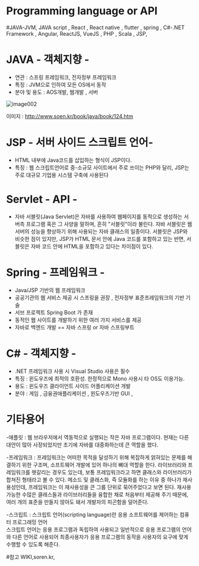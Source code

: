 # Programming language or API

#JAVA-JVM, JAVA script , React , React native , flutter , spring , C#-.NET Framework , Angular, ReactJS, VueJS , PHP ,  Scala ,  JSP,

# JAVA - 객체지향 -

  - 연관 : 스프링 프레임워크, 전자정부 프레임워크
  - 특징 : JVM으로 인하여 모든 OS에서 동작
  - 분야 및 용도 : AOS개발, 웹개발 , 서버 
  
  ![image002](https://user-images.githubusercontent.com/18107191/101584025-0f00b080-3a20-11eb-9a6a-6101a0d4ab34.png)
  
  이미지 : http://www.soen.kr/book/java/book/124.htm
  
 # JSP - 서버 사이드 스크립트 언어-
 
  - HTML 내부에 Java코드를 삽입하는 형식이 JSP이다.
  - 특징 : 웹 스크립트언어로 중-소규모 사이트에서 주로 쓰이는 PHP와 달리, JSP는 주로 대규모 기업용 시스템 구축에 사용된다
 
 # Servlet - API - 
 
  - 자바 서블릿(Java Servlet)은 자바를 사용하여 웹페이지를 동적으로 생성하는 서버측 프로그램 혹은 그 사양을 말하며, 흔히 "서블릿"이라 불린다.
    자바 서블릿은 웹 서버의 성능을 향상하기 위해 사용되는 자바 클래스의 일종이다. 
    서블릿은 JSP와 비슷한 점이 있지만, JSP가 HTML 문서 안에 Java 코드를 포함하고 있는 반면, 서블릿은 자바 코드 안에 HTML을 포함하고 있다는 차이점이 있다.
  
# Spring - 프레임워크 - 

  - Java/JSP 기반의 웹 프레임워크
  - 공공기관의 웹 서비스 제공 시 스프링을 권장  ,  전자정부 표준프레임워크의 기반 기술
  -  서브 프로젝트 Spring Boot 가 존재
  - 동적인 웹 사이트를 개발하기 위한 여러 가지 서비스를 제공
  - 자바로 백엔드 개발 == 자바 스프링 or 자바 스프링부트

# C# - 객체지향 -

  - .NET 프레임워크 사용 시 Visual Studio 사용은 필수
  - 특징 : 윈도우즈에 최적의 호환성.  한정적으로 Mono 사용시 타 OS도 이용가능.
  - 용도 : 윈도우즈 클라이언트 사이드 어플리케이션 개발
   - 분야 : 게임 ,  금융권애플리케이션 , 윈도우즈기반 GUI , 

# 기타용어 

  -애플릿 : 웹 브라우저에서 역동적으로 실행되는 작은 자바 프로그램이다. 현재는 다른 대안이 많아 사장되었지만 초기에 자바를 대중화하는데 큰 역할을 했다.
  
  -프레임워크 : 프레임워크는 어떠한 목적을 달성하기 위해 복잡하게 얽혀있는 문제를 해결하기 위한 구조며, 소프트웨어 개발에 있어 하나의 뼈대 역할을 한다.
                라이브러리와 프레임워크를 헷갈리는 경우도 있는데, 보통 프레임워크라고 하면 클래스와 라이브러리가 합쳐진 형태라고 볼 수 있다.
                메소드 및 클래스화, 즉 모듈화를 하는 이유 중 하나가 재사용성인데, 프레임워크는 이 재사용성을 큰 그룹 단위로 묶어주었다고 보면 된다.
                재사용 가능한 수많은 클래스들과 라이브러리들을 융합한 채로 처음부터 제공해 주기 때문에, 여러 개의 표준을 만들지 않아도 돼서 개발자의 피곤함을 덜어준다.
 
 -스크립트 : 스크립트 언어(scripting language)란 응용 소프트웨어를 제어하는 컴퓨터 프로그래밍 언어              
               스크립트 언어는 응용 프로그램과 독립하여 사용되고 일반적으로 응용 프로그램의 언어와 다른 언어로 사용되어 
               최종사용자가 응용 프로그램의 동작을 사용자의 요구에 맞게 수행할 수 있도록 해준다. 

#참고 
WIKI,soren.kr, 
